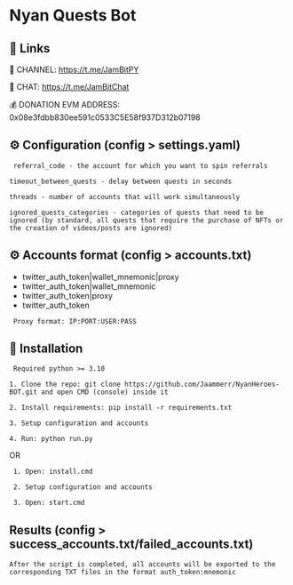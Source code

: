 
# Nyan Quests Bot

## 🔗 Links

🔔 CHANNEL: https://t.me/JamBitPY

💬 CHAT: https://t.me/JamBitChat

💰 DONATION EVM ADDRESS: 0x08e3fdbb830ee591c0533C5E58f937D312b07198

## ⚙️ Configuration (config > settings.yaml)

`` referral_code - the account for which you want to spin referrals``

``timeout_between_quests - delay between quests in seconds``

``threads - number of accounts that will work simultaneously``

``ignored_quests_categories - categories of quests that need to be ignored (by standard, all quests that require the purchase of NFTs or the creation of videos/posts are ignored) ``


## ⚙️ Accounts format (config > accounts.txt)

- twitter_auth_token|wallet_mnemonic|proxy
- twitter_auth_token|wallet_mnemonic
- twitter_auth_token|proxy
- twitter_auth_token

`` Proxy format: IP:PORT:USER:PASS``


## 🚀 Installation
`` Required python >= 3.10``

``1. Сlone the repo: git clone https://github.com/Jaammerr/NyanHeroes-BOT.git and open CMD (console) inside it``

``2. Install requirements: pip install -r requirements.txt``

``3. Setup configuration and accounts``

``4. Run: python run.py``

OR

`` 1. Open: install.cmd``

`` 2. Setup configuration and accounts``

`` 3. Open: start.cmd``


## Results (config > success_accounts.txt/failed_accounts.txt)

`` After the script is completed, all accounts will be exported to the corresponding TXT files in the format auth_token:mnemonic ``





